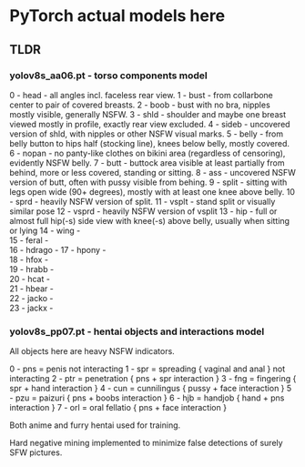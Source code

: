 # PyTorch actual models here

## TLDR

### yolov8s_aa06.pt - torso components model
 
 0 - head   - all angles incl. faceless rear view.
 1 - bust   - from collarbone center to pair of covered breasts.
 2 - boob   - bust with no bra, nipples mostly visible, generally NSFW.
 3 - shld   - shoulder and maybe one breast viewed mostly in profile, exactly rear view excluded.
 4 - sideb  - uncovered version of shld, with nipples or other NSFW visual marks.
 5 - belly  - from belly button to hips half (stocking line), knees below belly, mostly covered.
 6 - nopan  - no panty-like clothes on bikini area (regardless of censoring), evidently NSFW belly.
 7 - butt   - buttock area visible at least partially from behind, more or less covered, standing or sitting.
 8 - ass    - uncovered NSFW version of butt, often with pussy visible from behing.
 9 - split  - sitting with legs open wide (90+ degrees), mostly with at least one knee above belly.
10 - sprd   - heavily NSFW version of split.
11 - vsplt  - stand split or visually similar pose
12 - vsprd  - heavily NSFW version of vsplit
13 - hip    - full or almost full hip(-s) side view with knee(-s) above belly, usually when sitting or lying
14 - wing   -   
15 - feral  -  
16 - hdrago - 
17 - hpony  -  
18 - hfox   -   
19 - hrabb  -  
20 - hcat   -   
21 - hbear  -  
22 - jacko  -  
23 - jackx  -  


### yolov8s_pp07.pt - hentai objects and interactions model

All objects here are heavy NSFW indicators.

0 - pns = penis not interacting
1 - spr = spreading { vaginal and anal } not interacting
2 - ptr = penetration { pns + spr interaction }
3 - fng = fingering { spr + hand interaction }
4 - cun = cunnilingus { pussy + face interaction }
5 - pzu = paizuri { pns + boobs interaction }
6 - hjb = handjob { hand + pns interaction }
7 - orl = oral fellatio { pns + face interaction }

Both anime and furry hentai used for training.

Hard negative mining implemented to minimize false detections of surely SFW pictures.
